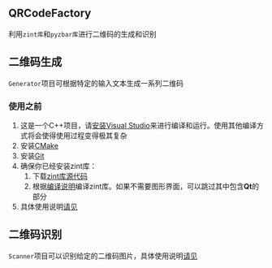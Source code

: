  ## QRCodeFactory
利用`zint库`和`pyzbar库`进行二维码的生成和识别

## 二维码生成
`Generator`项目可根据特定的输入文本生成一系列二维码
### 使用之前
1. 这是一个C++项目，请[安装Visual Studio](https://visualstudio.microsoft.com/zh-hans/)来进行编译和运行。使用其他编译方式将会使得使用过程变得极其复杂
2. 安装[CMake](https://cmake.org/download/)
3. 安装[Git](https://git-scm.com/downloads)
4. 确保你已经安装zint库：
    1. 下载[zint库源代码](https://github.com/zint/zint)
    2. 根据[编译说明](https://github.com/zint/zint/blob/master/win32/README)编译zint库。如果不需要图形界面，可以跳过其中包含**Qt**的部分
5. 具体使用说明[请见](./Generator/README.md)

## 二维码识别
 `Scanner`项目可以识别给定的二维码图片，具体使用说明[请见](./Scanner/README.md)
